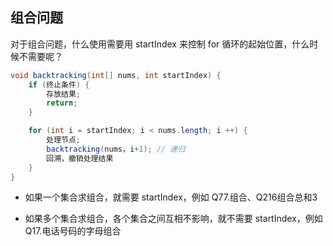 ## 组合问题

对于组合问题，什么使用需要用 startIndex 来控制 for 循环的起始位置，什么时候不需要呢？

```java
void backtracking(int[] nums, int startIndex) {
    if (终止条件) {
        存放结果;
        return;
    }

    for (int i = startIndex; i < nums.length; i ++) {
        处理节点;
        backtracking(nums，i+1); // 递归
        回溯，撤销处理结果
    }
}
```

- 如果一个集合求组合，就需要 startIndex，例如 Q77.组合、Q216组合总和3

- 如果多个集合求组合，各个集合之间互相不影响，就不需要 startIndex，例如 Q17.电话号码的字母组合